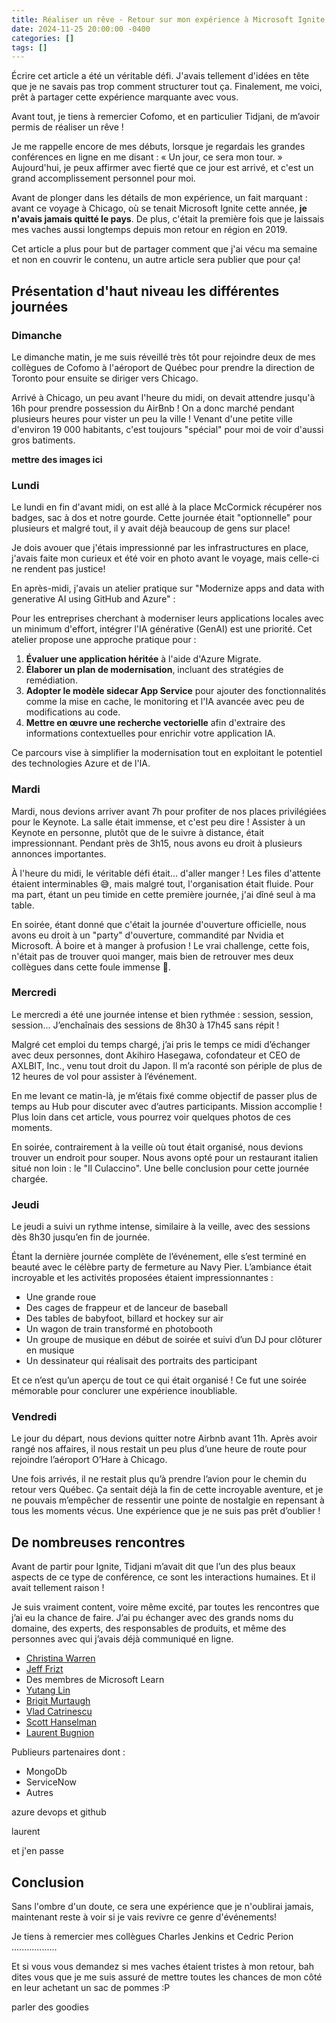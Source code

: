 ```yaml
---
title: Réaliser un rêve - Retour sur mon expérience à Microsoft Ignite 2024
date: 2024-11-25 20:00:00 -0400
categories: []
tags: []
---
```


Écrire cet article a été un véritable défi. J'avais tellement d'idées en tête que je ne savais pas trop comment structurer tout ça. Finalement, me voici, prêt à partager cette expérience marquante avec vous.

Avant tout, je tiens à remercier Cofomo, et en particulier Tidjani, de m’avoir permis de réaliser un rêve !

Je me rappelle encore de mes débuts, lorsque je regardais les grandes conférences en ligne en me disant : « Un jour, ce sera mon tour. » Aujourd'hui, je peux affirmer avec fierté que ce jour est arrivé, et c'est un grand accomplissement personnel pour moi.

Avant de plonger dans les détails de mon expérience, un fait marquant : avant ce voyage à Chicago, où se tenait Microsoft Ignite cette année, **je n'avais jamais quitté le pays**. De plus, c'était la première fois que je laissais mes vaches aussi longtemps depuis mon retour en région en 2019.

Cet article a plus pour but de partager comment que j'ai vécu ma semaine et non en couvrir le contenu, un autre article sera publier que pour ça!

## Présentation d'haut niveau les différentes journées

### Dimanche

Le dimanche matin, je me suis réveillé très tôt pour rejoindre deux de mes collègues de Cofomo à l'aéroport de Québec pour prendre la direction de Toronto pour ensuite se diriger vers Chicago.

Arrivé à Chicago, un peu avant l'heure du midi, on devait attendre jusqu'à 16h pour prendre possession du AirBnb ! On a donc marché pendant plusieurs heures pour vister un peu la ville ! Venant d'une petite ville d'environ 19 000 habitants, c'est toujours "spécial" pour moi de voir d'aussi gros batiments.

**mettre des images ici**

### Lundi

Le lundi en fin d'avant midi, on est allé à la place McCormick récupérer nos badges, sac à dos et notre gourde. Cette journée était "optionnelle" pour plusieurs et malgré tout, il y avait déjà beaucoup de gens sur place! 

Je dois avouer que j'étais impressionné par les infrastructures en place, j'avais faite mon curieux et été voir en photo avant le voyage, mais celle-ci ne rendent pas justice!

En après-midi, j'avais un atelier pratique sur "Modernize apps and data with generative AI using GitHub and Azure" :

Pour les entreprises cherchant à moderniser leurs applications locales avec un minimum d'effort, intégrer l'IA générative (GenAI) est une priorité. Cet atelier propose une approche pratique pour :  

1. **Évaluer une application héritée** à l'aide d'Azure Migrate.  
2. **Élaborer un plan de modernisation**, incluant des stratégies de remédiation.  
3. **Adopter le modèle sidecar App Service** pour ajouter des fonctionnalités comme la mise en cache, le monitoring et l'IA avancée avec peu de modifications au code.  
4. **Mettre en œuvre une recherche vectorielle** afin d'extraire des informations contextuelles pour enrichir votre application IA.  

Ce parcours vise à simplifier la modernisation tout en exploitant le potentiel des technologies Azure et de l'IA.

### Mardi

Mardi, nous devions arriver avant 7h pour profiter de nos places privilégiées pour le Keynote. La salle était immense, et c'est peu dire ! Assister à un Keynote en personne, plutôt que de le suivre à distance, était impressionnant. Pendant près de 3h15, nous avons eu droit à plusieurs annonces importantes.

À l'heure du midi, le véritable défi était… d'aller manger ! Les files d'attente étaient interminables 😅, mais malgré tout, l'organisation était fluide. Pour ma part, étant un peu timide en cette première journée, j'ai dîné seul à ma table.

En soirée, étant donné que c'était la journée d'ouverture officielle, nous avons eu droit à un "party" d'ouverture, commandité par Nvidia et Microsoft. À boire et à manger à profusion ! Le vrai challenge, cette fois, n'était pas de trouver quoi manger, mais bien de retrouver mes deux collègues dans cette foule immense 🤣.

### Mercredi

Le mercredi a été une journée intense et bien rythmée : session, session, session... J’enchaînais des sessions de 8h30 à 17h45 sans répit !

Malgré cet emploi du temps chargé, j’ai pris le temps ce midi d’échanger avec deux personnes, dont Akihiro Hasegawa, cofondateur et CEO de AXLBIT, Inc., venu tout droit du Japon. Il m’a raconté son périple de plus de 12 heures de vol pour assister à l’événement.

En me levant ce matin-là, je m’étais fixé comme objectif de passer plus de temps au Hub pour discuter avec d’autres participants. Mission accomplie ! Plus loin dans cet article, vous pourrez voir quelques photos de ces moments.

En soirée, contrairement à la veille où tout était organisé, nous devions trouver un endroit pour souper. Nous avons opté pour un restaurant italien situé non loin : le "Il Culaccino". Une belle conclusion pour cette journée chargée.

### Jeudi

Le jeudi a suivi un rythme intense, similaire à la veille, avec des sessions dès 8h30 jusqu’en fin de journée.

Étant la dernière journée complète de l’événement, elle s’est terminé en beauté avec le célèbre party de fermeture au Navy Pier. L’ambiance était incroyable et les activités proposées étaient impressionnantes :

- Une grande roue
- Des cages de frappeur et de lanceur de baseball
- Des tables de babyfoot, billard et hockey sur air
- Un wagon de train transformé en photobooth
- Un groupe de musique en début de soirée et suivi d’un DJ pour clôturer en musique
- Un dessinateur qui réalisait des portraits des participant

Et ce n’est qu’un aperçu de tout ce qui était organisé ! Ce fut une soirée mémorable pour conclurer une expérience inoubliable.

### Vendredi

Le jour du départ, nous devions quitter notre Airbnb avant 11h. Après avoir rangé nos affaires, il nous restait un peu plus d’une heure de route pour rejoindre l’aéroport O’Hare à Chicago.


Une fois arrivés, il ne restait plus qu’à prendre l’avion pour le chemin du retour vers Québec. Ça sentait déjà la fin de cette incroyable aventure, et je ne pouvais m’empêcher de ressentir une pointe de nostalgie en repensant à tous les moments vécus. Une expérience que je ne suis pas prêt d’oublier !

## De nombreuses rencontres

Avant de partir pour Ignite, Tidjani m’avait dit que l’un des plus beaux aspects de ce type de conférence, ce sont les interactions humaines. Et il avait tellement raison !

Je suis vraiment content, voire même excité, par toutes les rencontres que j’ai eu la chance de faire. J’ai pu échanger avec des grands noms du domaine, des experts, des responsables de produits, et même des personnes avec qui j’avais déjà communiqué en ligne.


- [Christina Warren](https://www.linkedin.com/in/filmgirl/)
- [Jeff Frizt](https://x.com/csharpfritz)
- Des membres de Microsoft Learn
- [Yutang Lin](https://www.linkedin.com/in/yutanglin/)
- [Brigit Murtaugh](https://www.linkedin.com/in/brigit-murtaugh/)
- [Vlad Catrinescu](https://x.com/vladcatrinescu) 
- [Scott Hanselman](https://www.linkedin.com/in/shanselman/)
- [Laurent Bugnion](https://x.com/LBugnion)

Publieurs partenaires dont :

- MongoDb
- ServiceNow
- Autres

azure devops et github

laurent

et j'en passe

## Conclusion

Sans l'ombre d'un doute, ce sera une expérience que je n'oublirai jamais, maintenant reste à voir si je vais revivre ce genre d'événements!

Je tiens à remercier mes collègues Charles Jenkins et Cedric Perion ..................

Et si vous vous demandez si mes vaches étaient tristes à mon retour, bah dites vous que je me suis assuré de mettre toutes les chances de mon côté en leur achetant un sac de pommes :P


parler des goodies